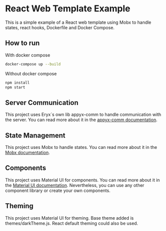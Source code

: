 # React Web Template Example

This is a simple example of a React web template using Mobx to handle states, react hooks, Dockerfile and Docker
Compose.

## How to run

With docker compose

```bash
docker-compose up --build
```

Without docker compose

```bash
npm install
npm start
```

## Server Communication

This project uses Eryx´s own lib appyx-comm to handle communication with the server. You can read more about it in
the [appyx-comm documentation](https://eryxcoop.github.io/appyx-comm/).

## State Management

This project uses Mobx to handle states. You can read more about it in
the [Mobx documentation](https://mobx.js.org/README.html).

## Components

This project uses Material UI for components. You can read more about it in
the [Material UI documentation](https://material-ui.com/).
Nevertheless, you can use any other component library or create your own components.

## Theming

This project uses Material UI for theming. Base theme added is themes/darkTheme.js. React default theming could also be
used.
